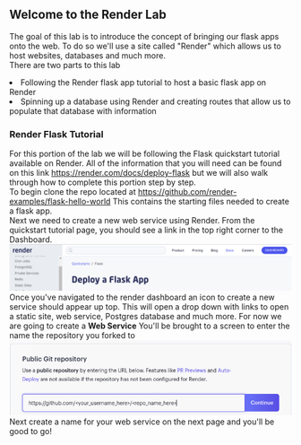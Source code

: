 ## Welcome to the Render Lab
The goal of this lab is to introduce the concept of bringing our flask apps onto the web.
To do so we'll use a site called "Render" which allows us to host websites, databases and much more. 
<br>
There are two parts to this lab
<li> Following the Render flask app tutorial to host a basic flask app on Render </li>
<li> Spinning up a database using Render and creating routes that allow us to populate that database with information


### Render Flask Tutorial
For this portion of the lab we will be following the Flask quickstart tutorial available on Render.
All of the information that you will need can be found on this link https://render.com/docs/deploy-flask
but we will also walk through how to complete this portion step by step.
<br>
To begin clone the repo located at https://github.com/render-examples/flask-hello-world
This contains the starting files needed to create a flask app.
<br>
Next we need to create a new web service using Render.
From the quickstart tutorial page, you should see a link in the top right corner to the Dashboard.
<img src="images/render_dash_link.png">
Once you've navigated to the render dashboard an icon to create a new service should appear up top. This will open a drop down with links to open a static site, web service, Postgres database and much more. For now we are going to create a <b>Web Service</b>
You'll be brought to a screen to enter the name the repository you forked to
<img src="images/render_git_link.png">
Next create a name for your web service on the next page and you'll be good to go!